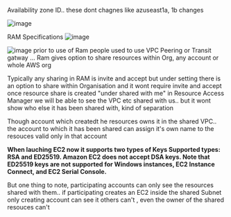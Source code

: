 Availability zone ID.. these dont chagnes like azuseast1a, 1b changes

![image](https://user-images.githubusercontent.com/24499265/131612789-93fb82f9-3b5d-4b57-ba4b-2cc3f037d7d7.png)

RAM Specifications
![image](https://user-images.githubusercontent.com/24499265/131612907-2ac23a33-2d19-438c-a7b4-7802bc70d638.png)


![image](https://user-images.githubusercontent.com/24499265/131612628-2201c4d3-c3bd-4f7e-bc45-4fe234cb2d1e.png)
prior to use of Ram people used to use VPC Peering or Transit gatway ... Ram gives option to share resources within Org, 
any account or whole AWS org

Typically any sharing in RAM is invite and accept but under setting there is an option to share within Organisation and it wont require invite and accept
once resource share is created "under shared with me" in Resource Access Manager we will be able to see the VPC etc shared with us.. but it wont show who else it has been shared with, kind of separation

Though account which createdt he resources owns it in the shared VPC.. the account to which it has been shared can assign it's own name to the resouces valid only in that account

**When lauching EC2 now it supports two types of Keys
Supported types: RSA and ED25519. Amazon EC2 does not accept DSA keys.
Note that ED25519 keys are not supported for Windows instances, EC2 Instance Connect, and EC2 Serial Console.**

But one thing to note, participating accounts  can only see the resources shared with them.. if participating creates an EC2 inside the shared Subnet only creating account can see it others can't , even the owner of the shared resouces can't

